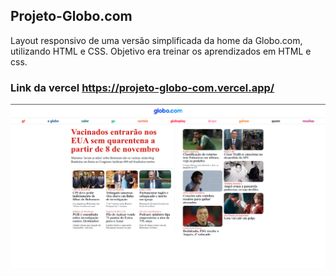 ## Projeto-Globo.com

Layout responsivo de uma versão simplificada da home da Globo.com, utilizando HTML e CSS. Objetivo era treinar os aprendizados em HTML e css. 

### Link da vercel https://projeto-globo-com.vercel.app/


![](./img/globo.png)


